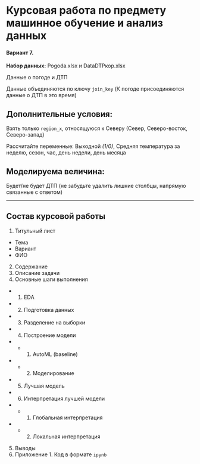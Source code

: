 # Курсовая работа по предмету машинное обучение и анализ данных

#### Вариант 7.

**Набор данных:** Pogoda.xlsx и DataDTPкор.xlsx

Данные о погоде и ДТП

Данные объединяются по ключу `join_key` (К погоде присоединяются данные о ДТП в это время)

## **Дополнительные условия:**

Взять только `region_x`, относящуюся к Северу (Север, Северо-восток, Северо-запад)

Рассчитайте переменные: Выходной _(1/0)_, Средняя температура за неделю, сезон, час, день недели, день месяца

## Моделируема величина:

Будет/не будет ДТП (не забудьте удалить лишние столбцы, напрямую связанные с ответом)

---

## Состав курсовой работы

1. Титульный лист

- Тема
- Вариант
- ФИО

2. Содержание
3. Описание задачи
4. Основные шаги выполнения

- 1. EDA
- 2. Подготовка данных
- 3. Разделение на выборки
- 4. Построение модели
- - 1. AutoML (baseline)
- - 2. Моделирование
- 5. Лучшая модель
- 6. Интерпретация лучшей модели
- - 1. Глобальная интерпретация
- - 2. Локальная интерпретация

5. Выводы
6. Приложение 1. Код в формате `ipynb`
